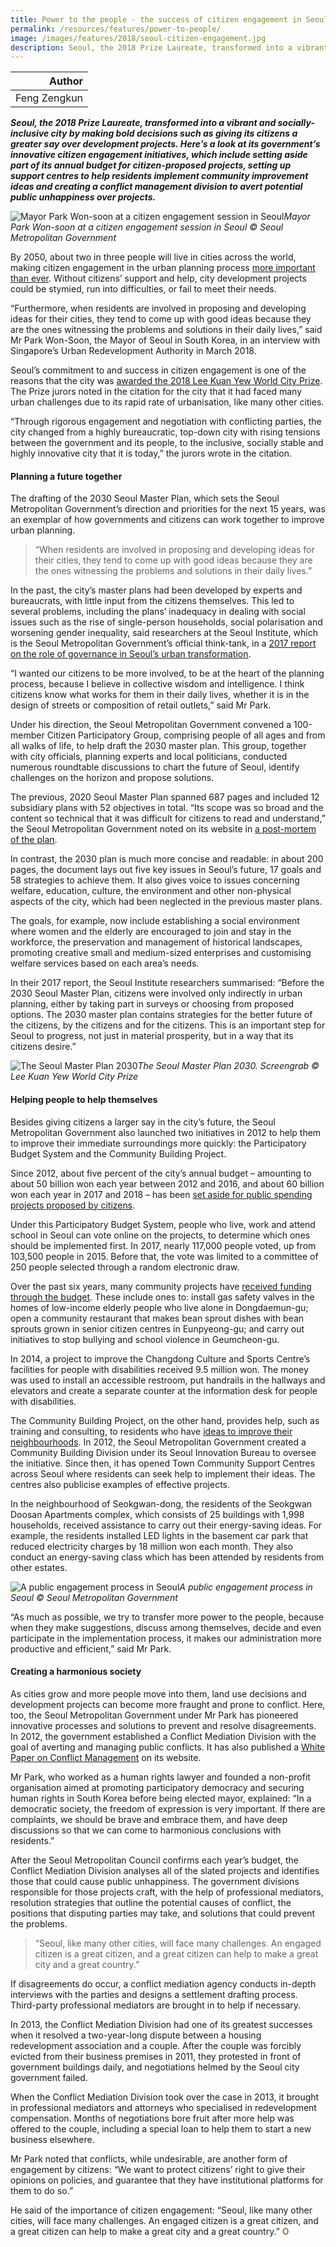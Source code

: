 ```yaml
---
title: Power to the people - the success of citizen engagement in Seoul
permalink: /resources/features/power-to-people/
image: /images/features/2018/seoul-citizen-engagement.jpg
description: Seoul, the 2018 Prize Laureate, transformed into a vibrant and socially-inclusive city by making bold decisions such as giving its citizens a greater say over development projects. Here’s a look at its government’s innovative citizen engagement initiatives, which include setting aside part of its annual budget for citizen-proposed projects, setting up support centres to help residents implement community improvement ideas and creating a conflict management division to avert potential public unhappiness over projects.  
---
```


| Author |
|---:|
| Feng Zengkun |

***Seoul, the 2018 Prize Laureate, transformed into a vibrant and socially-inclusive city by making bold decisions such as giving its citizens a greater say over development projects. Here’s a look at its government’s innovative citizen engagement initiatives, which include setting aside part of its annual budget for citizen-proposed projects, setting up support centres to help residents implement community improvement ideas and creating a conflict management division to avert potential public unhappiness over projects.***

![Mayor Park Won-soon at a citizen engagement session in Seoul](/images/features/2018/seoul-citizen-engagement.jpg/)*Mayor Park Won-soon at a citizen engagement session in Seoul © Seoul Metropolitan Government*

By 2050, about two in three people will live in cities across the world, making citizen engagement in the urban planning process [more important than ever](http://www.un.org/en/development/desa/news/population/world-urbanization-prospects-2014.html). Without citizens’ support and help, city development projects could be stymied, run into difficulties, or fail to meet their needs.

“Furthermore, when residents are involved in proposing and developing ideas for their cities, they tend to come up with good ideas because they are the ones witnessing the problems and solutions in their daily lives,” said Mr Park Won-Soon, the Mayor of Seoul in South Korea, in an interview with Singapore’s Urban Redevelopment Authority in March 2018.

Seoul’s commitment to and success in citizen engagement is one of the reasons that the city was [awarded the 2018 Lee Kuan Yew World City Prize](/laureates/2018/laureate/). The Prize jurors noted in the citation for the city that it had faced many urban challenges due to its rapid rate of urbanisation, like many other cities.

“Through rigorous engagement and negotiation with conflicting parties, the city changed from a highly bureaucratic, top-down city with rising tensions between the government and its people, to the inclusive, socially stable and highly innovative city that it is today,” the jurors wrote in the citation.

#### **Planning a future together**

The drafting of the 2030 Seoul Master Plan, which sets the Seoul Metropolitan Government’s direction and priorities for the next 15 years, was an exemplar of how governments and citizens can work together to improve urban planning.

> “When residents are involved in proposing and developing ideas for their cities, they tend to come up with good ideas because they are the ones witnessing the problems and solutions in their daily lives.”

In the past, the city’s master plans had been developed by experts and bureaucrats, with little input from the citizens themselves. This led to several problems, including the plans’ inadequacy in dealing with social issues such as the rise of single-person households, social polarisation and worsening gender inequality, said researchers at the Seoul Institute, which is the Seoul Metropolitan Government’s official think-tank, in a [2017 report on the role of governance in Seoul’s urban transformation](http://global.si.re.kr/content/role-governance-urban-transformation-seoul).

“I wanted our citizens to be more involved, to be at the heart of the planning process, because I believe in collective wisdom and intelligence. I think citizens know what works for them in their daily lives, whether it is in the design of streets or composition of retail outlets,” said Mr Park.

Under his direction, the Seoul Metropolitan Government convened a 100-member Citizen Participatory Group, comprising people of all ages and from all walks of life, to help draft the 2030 master plan. This group, together with city officials, planning experts and local politicians, conducted numerous roundtable discussions to chart the future of Seoul, identify challenges on the horizon and propose solutions.

The previous, 2020 Seoul Master Plan spanned 687 pages and included 12 subsidiary plans with 52 objectives in total. “Its scope was so broad and the content so technical that it was difficult for citizens to read and understand,” the Seoul Metropolitan Government noted on its website in [a post-mortem of the plan](https://www.seoulsolution.kr/en/content/2030-seoul-plan).

In contrast, the 2030 plan is much more concise and readable: in about 200 pages, the document lays out five key issues in Seoul’s future, 17 goals and 58 strategies to achieve them. It also gives voice to issues concerning welfare, education, culture, the environment and other non-physical aspects of the city, which had been neglected in the previous master plans.

The goals, for example, now include establishing a social environment where women and the elderly are encouraged to join and stay in the workforce, the preservation and management of historical landscapes, promoting creative small and medium-sized enterprises and customising welfare services based on each area’s needs.

In their 2017 report, the Seoul Institute researchers summarised: “Before the 2030 Seoul Master Plan, citizens were involved only indirectly in urban planning, either by taking part in surveys or choosing from proposed options. The 2030 master plan contains strategies for the better future of the citizens, by the citizens and for the citizens. This is an important step for Seoul to progress, not just in material prosperity, but in a way that its citizens desire.”

![The Seoul Master Plan 2030](/images/features/2018/seoul-masterplan-2030.jpg/)*The Seoul Master Plan 2030. Screengrab © Lee Kuan Yew World City Prize*

#### **Helping people to help themselves**

Besides giving citizens a larger say in the city’s future, the Seoul Metropolitan Government also launched two initiatives in 2012 to help them to improve their immediate surroundings more quickly: the Participatory Budget System and the Community Building Project.

Since 2012, about five percent of the city’s annual budget – amounting to about 50 billion won each year between 2012 and 2016, and about 60 billion won each year in 2017 and 2018 – has been [set aside for public spending projects proposed by citizens](http://english.seoul.go.kr/get-to-know-us/city-hall/budget/participatory-budget-system/).

Under this Participatory Budget System, people who live, work and attend school in Seoul can vote online on the projects, to determine which ones should be implemented first. In 2017, nearly 117,000 people voted, up from 103,500 people in 2015. Before that, the vote was limited to a committee of 250 people selected through a random electronic draw.

Over the past six years, many community projects have [received funding through the budget](http://english.seoul.go.kr/participatory-budgeting-seoul-changes-peoples-lives/). These include ones to: install gas safety valves in the homes of low-income elderly people who live alone in Dongdaemun-gu; open a community restaurant that makes bean sprout dishes with bean sprouts grown in senior citizen centres in Eunpyeong-gu; and carry out initiatives to stop bullying and school violence in Geumcheon-gu.

In 2014, a project to improve the Changdong Culture and Sports Centre’s facilities for people with disabilities received 9.5 million won. The money was used to install an accessible restroom, put handrails in the hallways and elevators and create a separate counter at the information desk for people with disabilities.

The Community Building Project, on the other hand, provides help, such as training and consulting, to residents who have [ideas to improve their neighbourhoods](http://english.seoul.go.kr/policy-information/key-policies/city-initiatives/2-town-community/). In 2012, the Seoul Metropolitan Government created a Community Building Division under its Seoul Innovation Bureau to oversee the initiative. Since then, it has opened Town Community Support Centres across Seoul where residents can seek help to implement their ideas. The centres also publicise examples of effective projects.

In the neighbourhood of Seokgwan-dong, the residents of the Seokgwan Doosan Apartments complex, which consists of 25 buildings with 1,998 households, received assistance to carry out their energy-saving ideas. For example, the residents installed LED lights in the basement car park that reduced electricity charges by 18 million won each month. They also conduct an energy-saving class which has been attended by residents from other estates.

![A public engagement process in Seoul](/images/features/2018/seoul-public-engagement.jpg/)*A public engagement process in Seoul © Seoul Metropolitan Government*

“As much as possible, we try to transfer more power to the people, because when they make suggestions, discuss among themselves, decide and even participate in the implementation process, it makes our administration more productive and efficient,” said Mr Park.

#### **Creating a harmonious society**

As cities grow and more people move into them, land use decisions and development projects can become more fraught and prone to conflict. Here, too, the Seoul Metropolitan Government under Mr Park has pioneered innovative processes and solutions to prevent and resolve disagreements. In 2012, the government established a Conflict Mediation Division with the goal of averting and managing public conflicts. It has also published a [White Paper on Conflict Management](http://english.seoul.go.kr/wp-content/uploads/2015/10/White-Paper-on-Conflict-Management-of-Seoul.pdf) on its website.

Mr Park, who worked as a human rights lawyer and founded a non-profit organisation aimed at promoting participatory democracy and securing human rights in South Korea before being elected mayor, explained: “In a democratic society, the freedom of expression is very important. If there are complaints, we should be brave and embrace them, and have deep discussions so that we can come to harmonious conclusions with residents.”

After the Seoul Metropolitan Council confirms each year’s budget, the Conflict Mediation Division analyses all of the slated projects and identifies those that could cause public unhappiness. The government divisions responsible for those projects craft, with the help of professional mediators, resolution strategies that outline the potential causes of conflict, the positions that disputing parties may take, and solutions that could prevent the problems.

> “Seoul, like many other cities, will face many challenges. An engaged citizen is a great citizen, and a great citizen can help to make a great city and a great country.”

If disagreements do occur, a conflict mediation agency conducts in-depth interviews with the parties and designs a settlement drafting process. Third-party professional mediators are brought in to help if necessary.

In 2013, the Conflict Mediation Division had one of its greatest successes when it resolved a two-year-long dispute between a housing redevelopment association and a couple. After the couple was forcibly evicted from their business premises in 2011, they protested in front of government buildings daily, and negotiations helmed by the Seoul city government failed.

When the Conflict Mediation Division took over the case in 2013, it brought in professional mediators and attorneys who specialised in redevelopment compensation. Months of negotiations bore fruit after more help was offered to the couple, including a special loan to help them to start a new business elsewhere.

Mr Park noted that conflicts, while undesirable, are another form of engagement by citizens: “We want to protect citizens’ right to give their opinions on policies, and guarantee that they have institutional platforms for them to do so.”

He said of the importance of citizen engagement: “Seoul, like many other cities, will face many challenges. An engaged citizen is a great citizen, and a great citizen can help to make a great city and a great country.” **<font color="#967942">O</font>**
